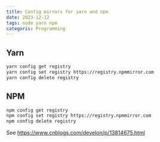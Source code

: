 ```yaml
---
title: Config mirrors for yarn and npm
date: 2023-12-12
tags: node yarn npm
categoris: Programming
---
```


## Yarn

```bash
yarn config get registry
yarn config set registry https://registry.npmmirror.com
yarn config delete registry
```

## NPM

```bash
npm config get registry
npm config set registry https://registry.npmmirror.com
npm config delete registry
```

See https://www.cnblogs.com/develon/p/13814675.html